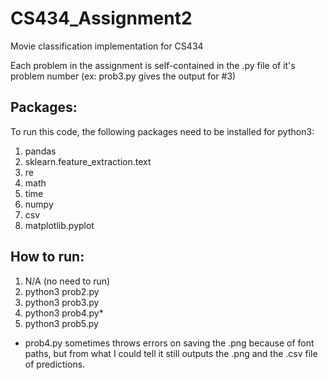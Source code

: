 # CS434_Assignment2
Movie classification implementation for CS434

Each problem in the assignment is self-contained in the .py file of it's problem number (ex: prob3.py gives the output for #3)

## Packages:
  To run this code, the following packages need to be installed for python3:
  1. pandas
  2. sklearn.feature_extraction.text
  3. re
  4. math
  5. time
  6. numpy
  7. csv
  8. matplotlib.pyplot

## How to run:
  1. N/A (no need to run)
  2. python3 prob2.py
  3. python3 prob3.py
  4. python3 prob4.py*
  5. python3 prob5.py
  
  * prob4.py sometimes throws errors on saving the .png because of font paths, but from what I could tell it still outputs the .png and       the .csv file of predictions. 
